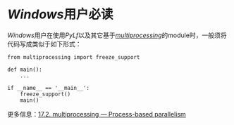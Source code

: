 # *Windows*用户必读

*Windows*用户在使用*PyLf*以及其它基于[*multiprocessing*](https://docs.python.org/3.6/library/multiprocessing.html)的module时，一般须将代码写成类似于如下形式：

    from multiprocessing import freeze_support
    
    def main():
        ...
        
    if __name__ == '__main__':
        freeze_support()
        main()


更多信息：[17.2. multiprocessing — Process-based parallelism](https://docs.python.org/3.6/library/multiprocessing.html#module-multiprocessing)
